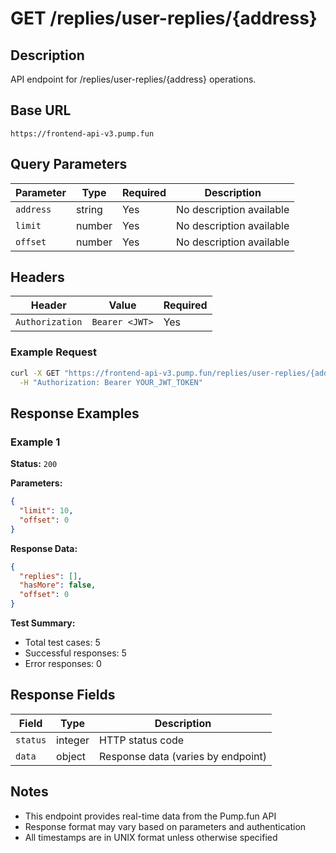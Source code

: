 # GET /replies/user-replies/{address}

## Description
API endpoint for /replies/user-replies/{address} operations.

## Base URL
`https://frontend-api-v3.pump.fun`

## Query Parameters
| Parameter | Type | Required | Description |
|-----------|------|----------|-------------|
| `address` | string | Yes | No description available |
| `limit` | number | Yes | No description available |
| `offset` | number | Yes | No description available |

## Headers
| Header | Value | Required |
|--------|-------|----------|
| `Authorization` | `Bearer <JWT>` | Yes |

### Example Request
```bash
curl -X GET "https://frontend-api-v3.pump.fun/replies/user-replies/{address}" \
  -H "Authorization: Bearer YOUR_JWT_TOKEN"
```

## Response Examples

### Example 1
**Status:** `200`

**Parameters:**
```json
{
  "limit": 10,
  "offset": 0
}
```

**Response Data:**
```json
{
  "replies": [],
  "hasMore": false,
  "offset": 0
}
```

**Test Summary:**
- Total test cases: 5
- Successful responses: 5
- Error responses: 0

## Response Fields
| Field | Type | Description |
|-------|------|-------------|
| `status` | integer | HTTP status code |
| `data` | object | Response data (varies by endpoint) |

## Notes
- This endpoint provides real-time data from the Pump.fun API
- Response format may vary based on parameters and authentication
- All timestamps are in UNIX format unless otherwise specified
